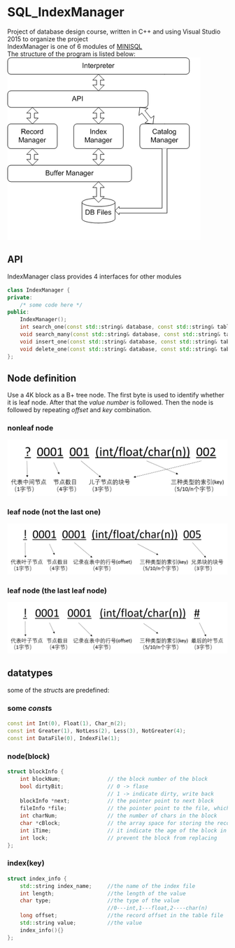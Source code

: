 # SQL_IndexManager
Project of database design course, written in C++ and using Visual Studio 2015 to organize the project<br/>
IndexManager is one of 6 modules of <a title="our whole project" href="https://github.com/2015DatabaseDesign/MiniDB" target="_blank">MINISQL </a> <br/>
The structure of the program is listed below:
![](https://github.com/bingzhangdai/MiniSQL_IndexManager/blob/master/doc/overall.png)<br/>

## API
IndexManager class provides 4 interfaces for other modules<br/>

```cpp
class IndexManager {
private:
    /* some code here */
public:
    IndexManager();
    int search_one(const std::string& database, const std::string& table_name, struct index_info& inform);
    void search_many(const std::string& database, const std::string& table_name, int type, struct index_info& inform, std::vector<int>& container);
    void insert_one(const std::string& database, const std::string& table_name, struct index_info& inform);
    void delete_one(const std::string& database, const std::string& table_name, struct index_info& inform);
};
```
## Node definition
Use a 4K block as a B+ tree node. The first byte is used to identify whether it is leaf node. After that the *value number* is followed. Then the node is followed by repeating *offset* and *key* combination.<br/>
### nonleaf node
![](https://github.com/bingzhangdai/MiniSQL_IndexManager/blob/master/doc/innode.png)<br/>
### leaf node (not the last one)
![](https://github.com/bingzhangdai/MiniSQL_IndexManager/blob/master/doc/leafnode0.png)<br/>
### leaf node (the last leaf node)
![](https://github.com/bingzhangdai/MiniSQL_IndexManager/blob/master/doc/leafnode1.png)<br/>

## datatypes
some of the *struct*s are predefined:<br/>
### some *const*s
```cpp
const int Int(0), Float(1), Char_n(2);
const int Greater(1), NotLess(2), Less(3), NotGreater(4);
const int DataFile(0), IndexFile(1);
```
### node(block)
```cpp
struct blockInfo {
    int blockNum;               // the block number of the block
    bool dirtyBit;              // 0 -> flase
                                // 1 -> indicate dirty, write back
    blockInfo *next;            // the pointer point to next block 
    fileInfo *file;             // the pointer point to the file, which the block belongs to
    int charNum;                // the number of chars in the block
    char *cBlock;               // the array space for storing the records in the block in buffer
    int iTime;                  // it indicate the age of the block in use 
    int lock;                   // prevent the block from replacing
};
```
### index(key)
```cpp
struct index_info {
    std::string index_name;     //the name of the index file
    int length;                 //the length of the value
    char type;                  //the type of the value
                                //0---int,1---float,2----char(n)    
    long offset;                //the record offset in the table file
    std::string value;          //the value
    index_info(){}
};
```




